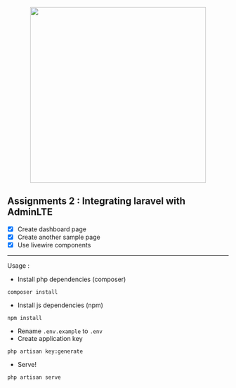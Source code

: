<p align="center"><a href="https://github.com/laravel/laravel" target="_blank"><img src="https://raw.githubusercontent.com/laravel/art/master/logo-lockup/5%20SVG/2%20CMYK/1%20Full%20Color/laravel-logolockup-cmyk-red.svg" width="400"></a></p>

## Assignments 2 : Integrating laravel with AdminLTE

-   [x] Create dashboard page
-   [x] Create another sample page
-   [x] Use livewire components

---

Usage :

-   Install php dependencies (composer)

```
composer install
```

-   Install js dependencies (npm)

```
npm install
```

-   Rename `.env.example` to `.env`
-   Create application key

```
php artisan key:generate
```

-   Serve!

```
php artisan serve
```

